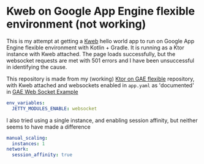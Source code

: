 # Kweb on Google App Engine flexible environment (not working)

This is my attempt at getting a [Kweb](https://github.com/kwebio/kweb-core) hello world app to run on Google App Engine
flexible environment with Kotlin + Gradle. It is running as a Ktor instance with Kweb attached. The page loads
successfully, but the websocket
requests are met with 501 errors and I have been unsuccessful in identifying the cause.

This repository is made from my (working) [Ktor on GAE flexible](https://github.com/heathwinning/ktor-gae-flex)
repository, with Kweb attached and websockets enabled in `app.yaml` as 'documented' in
[GAE Web Socket Example](https://github.com/GoogleCloudPlatform/java-docs-samples/tree/master/appengine-java8/websocket-jetty#app-engine-flex-deployment)
```yaml
env_variables:
  JETTY_MODULES_ENABLE: websocket
```
I also tried using a single instance, and enabling session affinity, but neither seems to have made a difference
```yaml
manual_scaling:
  instances: 1
network:
  session_affinity: true
```
